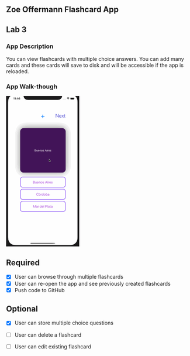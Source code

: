 ## Zoe Offermann Flashcard App

## Lab 3

### App Description
You can view flashcards with multiple choice answers. You can add many cards and these cards will save to disk and will be accessible if the app is reloaded.

### App Walk-though
<img src="lab3.gif" width=200><br>

## Required
- [x] User can browse through multiple flashcards
- [x] User can re-open the app and see previously created flashcards
- [x] Push code to GitHub
## Optional
- [x] User can store multiple choice questions
- [ ] User can delete a flashcard
- [ ] User can edit existing flashcard

